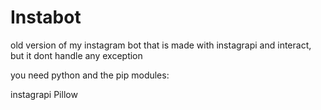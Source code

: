 # Instabot
old version of my instagram bot that is made with instagrapi and interact, but it dont handle any exception 

you need python and the pip modules:

instagrapi
Pillow
